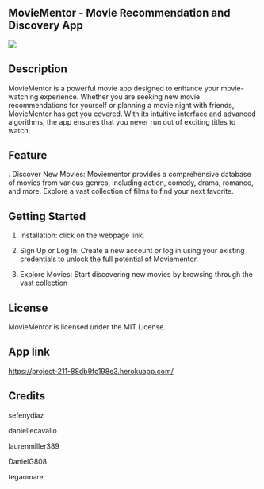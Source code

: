 ## MovieMentor - Movie Recommendation and Discovery App

<img src="./created-images/Design%20Photos/webpage.png" href="webpage img">

## Description

MovieMentor is a powerful movie app designed to enhance your movie-watching experience. Whether you are seeking new movie recommendations for yourself or planning a movie night with friends, MovieMentor has got you covered. With its intuitive interface and advanced algorithms, the app ensures that you never run out of exciting titles to watch.

## Feature

. Discover New Movies: Moviementor provides a comprehensive database of movies from various genres, including action, comedy, drama, romance, and more. Explore a vast collection of films to find your next favorite.

## Getting Started

1. Installation: click on the webpage link.

2. Sign Up or Log In: Create a new account or log in using your existing credentials to unlock the full potential of Moviementor.

3. Explore Movies: Start discovering new movies by browsing through the vast collection

## License

MovieMentor is licensed under the MIT License.

## App link

https://project-211-88db9fc198e3.herokuapp.com/

## Credits

sefenydiaz

daniellecavallo

laurenmiller389

DanielG808

tegaomare
